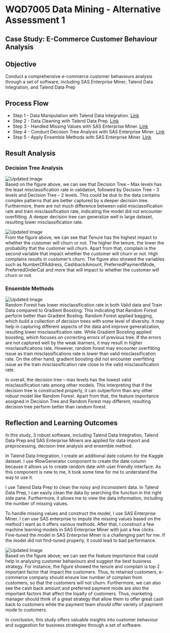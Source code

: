 # WQD7005 Data Mining - Alternative Assessment 1
## Case Study: E-Commerce Customer Behaviour Analysis
## Objective
Conduct a comprehensive e-commerce customer behaviours analysis through a set of software, including SAS Enterprise Miner, Talend Data Integration, and Talend Data Prep

## Process Flow
- Step 1 - Data Manipulation with Talend Data Integration. [Link](https://github.com/weilai0807/WQD7005_AA1/blob/main/Talend%20Data%20Integration/README.md)
- Step 2 - Data Cleaning with Talend Data Prep. [Link](https://github.com/weilai0807/WQD7005_AA1/blob/main/Talend%20Data%20Prep/README.md)
- Step 3 - Handled Missing Values with SAS Enterprise Miner. [Link](https://github.com/weilai0807/WQD7005_AA1/blob/main/SAS%20Enterprise%20Miner/Data%20Imputation.md)
- Step 4 - Conduct Decision Tree Analysis with SAS Enterprise Miner. [Link](https://github.com/weilai0807/WQD7005_AA1/blob/main/SAS%20Enterprise%20Miner/Decision%20Tree%20Analysis.md)
- Step 5 - Apply Ensemble Methods with SAS Enterprise Miner. [Link](https://github.com/weilai0807/WQD7005_AA1/blob/main/SAS%20Enterprise%20Miner/Ensemble%20Methods.md)

## Result Analysis
### Decision Tree Analysis
![Updated Image](https://github.com/weilai0807/WQD7005_AA1/blob/main/SAS%20Enterprise%20Miner/DecisionTreeResult_1.png)  
Based on the figure above, we can see that Decision Tree – Max levels has the least misclassification rate in validation, followed by Decision Tree – 3 levels and Decision Tree – 2 levels. This could be due to the data contains complex patterns that are better captured by a deeper decision tree. Furthermore, there are not much difference between valid misclassification rate and train misclassification rate, indicating the model did not encounter overfitting. A deeper decision tree can generalize well in large dataset, resulting lower misclassification rate.  

![Updated Image](https://github.com/weilai0807/WQD7005_AA1/blob/main/SAS%20Enterprise%20Miner/DecisionTreeResult_2.png)  
From the figure above, we can see that Tenure has the highest impact to whether the customer will churn or not. The higher the tenure, the lower the probability that the customer will churn. Apart from that, complain is the second variable that impact whether the customer will churn or not. High complains results in customer’s churn. The figure also showed the variables such as NumberOfAddress, CashbackAmount, PreferredPaymentMode, PreferredOrderCat and more that will impact to whether the customer will churn or not.  

### Ensemble Methods
![Updated Image](https://github.com/weilai0807/WQD7005_AA1/blob/main/SAS%20Enterprise%20Miner/EnsembleResult_1.png)  
Random Forest has lower misclassification rate in both Valid data and Train Data compared to Gradient Boosting. This indicating that Random Forest perform better than Gradient Bosting. Random Forest applied bagging, which build a collection of decision trees with some level of diversity. It may help in capturing different aspects of the data and improve generalization, resulting lower misclassification rate. While Gradient Boosting applied boosting, which focuses on correcting errors of previous tree. If the errors are not captured well by the weak learners, it may result in higher misclassifications rate. However, random forest may encounter overfitting issue as train misclassifications rate is lower than valid misclassification rate. On the other hand, gradient boosting did not encounter overfitting issue as the train misclassification rate close to the valid misclassification rate.  

In overall, the decision tree – max levels has the lowest valid misclassification rate among other models. This interpreting that if the decision tree is constructed properly, it can outperform than any other robust model like Random Forest. Apart from that, the feature importance assigned in Decision Tree and Random Forest may different, resulting decision tree perform better than random forest.  

## Reflection and Learning Outcomes
In this study, 3 robust software, including Talend Data Integration, Talend Data Prep and SAS Enterprise Miners are applied for data import and preprocessing, decision tree analysis and ensemble method.  

In Talend Data Integration, I create an additional date column for the Kaggle dataset. I use tRowGenerator component to create the date column because it allows us to create random date with user friendly interface. As this component is new to me, it took some time for me to understand the way to use it.  

I use Talend Data Prep to clean the noisy and inconsistent data. In Talend Data Prep, I can easily clean the data by searching the function in the right side pane. Furthermore, it allows me to view the data information, including the number of missing values.  

To handle missing values and construct the model, I use SAS Enterprise Miner. I can use SAS enterprise to impute the missing values based on the method I want as it offers various methods. After that, I construct a few machine learning models in SAS Enterprise Miner with just a few clicks. Fine-tuned the model in SAS Enterprise Miner is a challenging part for me. If the model did not find-tuned properly, it could lead to bad performance.  

![Updated Image](https://github.com/weilai0807/WQD7005_AA1/blob/main/SAS%20Enterprise%20Miner/DecisionTreeResult_2.png)  
Based on the figure above, we can see the feature importance that could help in analysing customer behaviours and suggest the best business strategy. For instance, the figure showed the tenure and complain is top 2 important factor that impact the customers. Thus, to retained customers, e-commerce company should ensure low number of complain from customers, so that the customers will not churn. Furthermore, we can also see the cash back amount and preferred payment mode are also the important factors that affect the loyalty of customers. Thus, marketing manager should think of a great strategy that allow them to offer great cash back to customers while the payment team should offer variety of payment mode to customers.  

In conclusion, this study offers valuable insights into customer behaviour and suggestion for business strategies through a set of software.  

